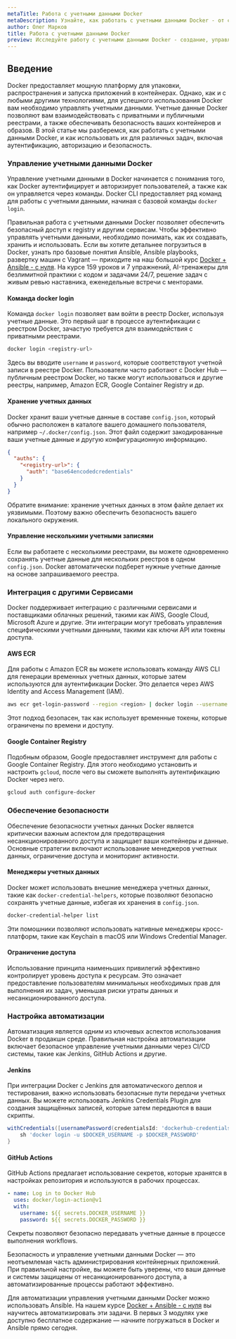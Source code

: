 ```yaml
---
metaTitle: Работа с учетными данными Docker
metaDescription: Узнайте, как работать с учетными данными Docker - от создания и управления до обеспечения безопасности и интеграции с другими сервисами
author: Олег Марков
title: Работа с учетными данными Docker
preview: Исследуйте работу с учетными данными Docker - создание, управление и обеспечение безопасности. Примеры и пояснения помогут вам освоить этот важный аспект контейнеризации
---
```


## Введение

Docker предоставляет мощную платформу для упаковки, распространения и запуска приложений в контейнерах. Однако, как и с любыми другими технологиями, для успешного использования Docker вам необходимо управлять учетными данными. Учетные данные Docker позволяют вам взаимодействовать с приватными и публичными реестрами, а также обеспечивать безопасность ваших контейнеров и образов. В этой статье мы разберемся, как работать с учетными данными Docker, и как использовать их для различных задач, включая аутентификацию, авторизацию и безопасность.

### Управление учетными данными Docker

Управление учетными данными в Docker начинается с понимания того, как Docker аутентифицирует и авторизирует пользователей, а также как он управляется через команды. Docker CLI предоставляет ряд команд для работы с учетными данными, начиная с базовой команды `docker login`.

Правильная работа с учетными данными Docker позволяет обеспечить безопасный доступ к registry и другим сервисам. Чтобы эффективно управлять учетными данными, необходимо понимать, как их создавать, хранить и использовать. Если вы хотите детальнее погрузиться в Docker, узнать про базовые понятия Ansible, Ansible playbooks, развертку машин с Vagrant — приходите на наш большой курс [Docker + Ansible - с нуля](https://purpleschool.ru/course/docker). На курсе 159 уроков и 7 упражнений, AI-тренажеры для безлимитной практики с кодом и задачами 24/7, решение задач с живым ревью наставника, еженедельные встречи с менторами.

#### Команда docker login

Команда `docker login` позволяет вам войти в реестр Docker, используя учетные данные. Это первый шаг в процессе аутентификации с реестром Docker, зачастую требуется для взаимодействия с приватными реестрами.

```bash
docker login <registry-url>
```

Здесь вы вводите `username` и `password`, которые соответствуют учетной записи в реестре Docker. Пользователи часто работают с Docker Hub — публичным реестром Docker, но также могут использоваться и другие реестры, например, Amazon ECR, Google Container Registry и др.

#### Хранение учетных данных

Docker хранит ваши учетные данные в составе `config.json`, который обычно расположен в каталоге вашего домашнего пользователя, например `~/.docker/config.json`. Этот файл содержит закодированные ваши учетные данные и другую конфигурационную информацию.

```json
{
  "auths": {
    "<registry-url>": {
      "auth": "base64encodedcredentials"
    }
  }
}
```

Обратите внимание: хранение учетных данных в этом файле делает их уязвимыми. Поэтому важно обеспечить безопасность вашего локального окружения.

#### Управление несколькими учетными записями

Если вы работаете с несколькими реестрами, вы можете одновременно сохранять учетные данные для нескольких реестров в одном `config.json`. Docker автоматически подберет нужные учетные данные на основе запрашиваемого реестра.

### Интеграция с другими Сервисами

Docker поддерживает интеграцию с различными сервисами и поставщиками облачных решений, такими как AWS, Google Cloud, Microsoft Azure и другие. Эти интеграции могут требовать управления специфическими учетными данными, такими как ключи API или токены доступа.

#### AWS ECR

Для работы с Amazon ECR вы можете использовать команду AWS CLI для генерации временных учетных данных, которые затем используются для аутентификации Docker. Это делается через AWS Identity and Access Management (IAM).

```bash
aws ecr get-login-password --region <region> | docker login --username AWS --password-stdin <account>.dkr.ecr.<region>.amazonaws.com
```

Этот подход безопасен, так как использует временные токены, которые ограничены по времени и доступу.

#### Google Container Registry

Подобным образом, Google предоставляет инструмент для работы с Google Container Registry. Для этого необходимо установить и настроить `gcloud`, после чего вы сможете выполнять аутентификацию Docker через него.

```bash
gcloud auth configure-docker
```

### Обеспечение безопасности

Обеспечение безопасности учетных данных Docker является критически важным аспектом для предотвращения несанкционированного доступа и защищает ваши контейнеры и данные. Основные стратегии включают использование менеджеров учетных данных, ограничение доступа и мониторинг активности.

#### Менеджеры учетных данных

Docker может использовать внешние менеджера учетных данных, такие как `docker-credential-helpers`, которые позволяют безопасно сохранять учетные данные, избегая их хранения в `config.json`.

```bash
docker-credential-helper list
```

Эти помошники позволяют использовать нативные менеджеры кросс-платформ, такие как Keychain в macOS или Windows Credential Manager.

#### Ограничение доступа

Использование принципа наименьших привилегий эффективно контролирует уровень доступа к ресурсам. Это означает предоставление пользователям минимальных необходимых прав для выполнения их задач, уменьшая риски утраты данных и несанкционированного доступа.

### Настройка автоматизации

Автоматизация является одним из ключевых аспектов использования Docker в продакшн среде. Правильная настройка автоматизации включает безопасное управление учетными данными через CI/CD системы, такие как Jenkins, GitHub Actions и другие.

#### Jenkins

При интеграции Docker с Jenkins для автоматического деплоя и тестирования, важно использовать безопасные пути передачи учетных данных. Вы можете использовать Jenkins Credentials Plugin для создания защищённых записей, которые затем передаются в ваши скрипты.

```groovy
withCredentials([usernamePassword(credentialsId: 'dockerhub-credentials', usernameVariable: 'DOCKER_USERNAME', passwordVariable: 'DOCKER_PASSWORD')]) {
    sh 'docker login -u $DOCKER_USERNAME -p $DOCKER_PASSWORD'
}
```

#### GitHub Actions

GitHub Actions предлагает использование секретов, которые хранятся в настройках репозитория и используются в рабочих процессах.

```yaml
- name: Log in to Docker Hub
  uses: docker/login-action@v1
  with:
    username: ${{ secrets.DOCKER_USERNAME }}
    password: ${{ secrets.DOCKER_PASSWORD }}
```

Секреты позволяют безопасно передавать учетные данные в процессе выполнения workflows.

Безопасность и управление учетными данными Docker — это неотъемлемая часть администрирования контейнерных приложений. При правильной настройке, вы можете быть уверены, что ваши данные и системы защищены от несанкционированного доступа, а автоматизированные процессы работают эффективно.

Для автоматизации управления учетными данными Docker можно использовать Ansible. На нашем курсе [Docker + Ansible - с нуля](https://purpleschool.ru/course/docker) вы научитесь автоматизировать эти задачи. В первых 3 модулях уже доступно бесплатное содержание — начните погружаться в Docker и Ansible прямо сегодня.
